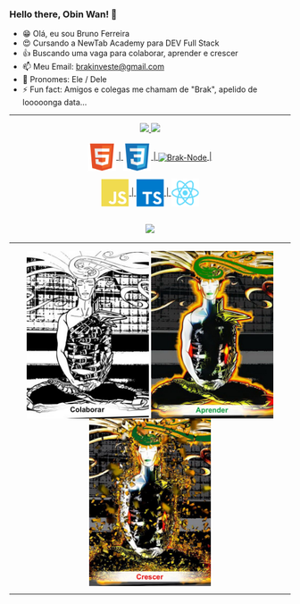 ### Hello there, Obin Wan! 👋


- 😁 Olá, eu sou Bruno Ferreira
- 😍 Cursando a NewTab Academy para DEV Full Stack
- 👍 Buscando uma vaga para colaborar, aprender e crescer
- 📫 Meu Email: brakinveste@gmail.com
- 🧔 Pronomes: Ele / Dele
- ⚡ Fun fact: Amigos e colegas me chamam de "Brak", apelido de looooonga data...

  
  
<div align="center">
  <hr size="10">
  <a href="https://github.com/Brakinveste">
  <img height="130em" src="https://github-readme-stats.vercel.app/api?username=Brakinveste&show_icons=true&theme=dark&include_all_commits=true&count_private=true"/>
  <img height="130em" src="https://github-readme-stats.vercel.app/api/top-langs/?username=Brakinveste&layout=compact&langs_count=7&theme=dark"/>
</div>
  
<div align="center" style=""><br>
  <img align="center" alt="Brak-HTML" height="50" width="50" 
       src="https://raw.githubusercontent.com/devicons/devicon/master/icons/html5/html5-original.svg"> |
  <img align="center" alt="Brak-CSS" height="50" width="50" 
       src="https://raw.githubusercontent.com/devicons/devicon/master/icons/css3/css3-original.svg"> |
  <img align="center" alt="Brak-Node" height="50" width="50" 
       src="https://img.shields.io/badge/Node.js-43853D?style=for-the-badge&logo=node.js&logoColor=white"> |
  
  <img align="center" alt="Brak-Js" height="50" width="50" 
       src="https://raw.githubusercontent.com/devicons/devicon/master/icons/javascript/javascript-plain.svg"> | 
  <img align="center" alt="Brak-Ts" height="50" width="50" 
       src="https://raw.githubusercontent.com/devicons/devicon/master/icons/typescript/typescript-plain.svg"> |
  <img align="center" alt="Brak-React" height="50" width="50" 
       src="https://raw.githubusercontent.com/devicons/devicon/master/icons/react/react-original.svg"> 
  
  
  
  
   
  
</div>
  
<br>

<div align="center">
    <a href="https://www.linkedin.com/in/bruno-front-end" target="_blank"><img src="https://img.shields.io/badge/-LinkedIn-%230077B5?style=for-the-badge&logo=linkedin&logoColor=white"></a> 
 </div>
  
<div align="center"> 
  <hr size="10">
    <img align="center" alt="Colaborar" height="300em" src="https://github.com/Brakinveste/Brakinveste/blob/main/colaborar.jpg">
   <img align="center" alt="Aprender" height="300em" src="https://github.com/Brakinveste/Brakinveste/blob/main/aprender.jpg">
  <img align="center" alt="Crescer" height="300em" src="https://github.com/Brakinveste/Brakinveste/blob/main/crescer.jpg">
  <hr size="10">
</div>
  
  
 
